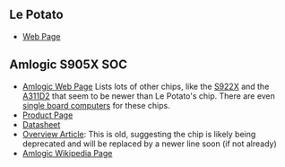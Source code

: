 Le Potato
---

- [Web Page](https://libre.computer/products/aml-s905x-cc/)

Amlogic S905X SOC
---

- [Amlogic Web Page](https://www.amlogic.com/) Lists lots of other chips, like the [S922X](https://www.amlogic.com/#Products/394/index.html) and the [A311D2](https://www.amlogic.com/#Products/393/index.html) that seem to be newer than Le Potato's chip. There are even [single board computers](https://www.amazon.com/Computer-Supports-Interfaces-Bluetooth-MaliG52MP8/dp/B09ZTLLZLZ?th=1) for these chips.
- [Product Page](https://www.amlogic.com/#Products/196/index.html)
- [Datasheet](https://personalbsd.org/download/Documents/S905X_Datasheet_V0.3-20170314-Wesion.pdf)
- [Overview Article](https://www.cnx-software.com/2016/01/12/amlogic-s905x-processor-specifications/): This is old, suggesting the chip is likely being deprecated and will be replaced by a newer line soon (if not already)
- [Amlogic Wikipedia Page](https://en.wikipedia.org/wiki/Amlogic)
